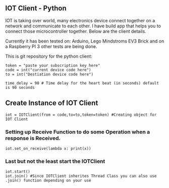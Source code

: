 ## IOT Client - Python

IOT is taking over world, many electronics device connect together on a network and communicate to each other.
I have build app that helps you to connect those microcontroller together. Below are the client details.

Currently it has been tested on:
    Arduino, Lego Mindstroms EV3 Brick and on a Raspberry PI 3
    other tests are being done.


This is git repository for  the python client:

    token = "paste your subscription key here"
    code = int("current device code here")
    to = int("Destiation device code here")

    time_delay = 90 # Time delay for the heart beat (in seconds) default is 90 seconds

## Create Instance of IOT Client

    iot = IOTClient(from = code,to=to,token=token) #Creating object for IOT Client

### Setting up Receive Function to do some Operation when a response is Received.

    iot.set_on_receive(lambda x: print(x))

### Last but not the least start the IOTClient

    iot.start()
    iot.join() #Since IOTClient inherites Thread Class you can also use .join() function depending on your use


    


